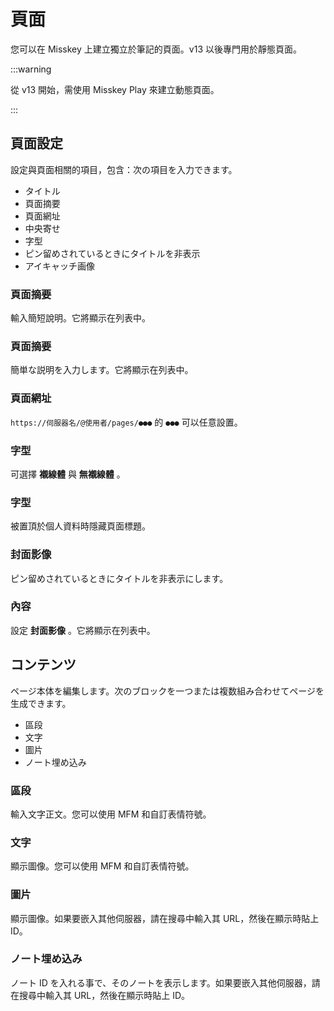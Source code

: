 # 頁面

您可以在 Misskey 上建立獨立於筆記的頁面。v13 以後專門用於靜態頁面。

:::warning

從 v13 開始，需使用 Misskey Play 來建立動態頁面。

:::

## 頁面設定

設定與頁面相關的項目，包含：次の項目を入力できます。

- タイトル
- 頁面摘要
- 頁面網址
- 中央寄せ
- 字型
- ピン留めされているときにタイトルを非表示
- アイキャッチ画像

### 頁面摘要

輸入簡短說明。它將顯示在列表中。

### 頁面摘要

簡単な説明を入力します。它將顯示在列表中。

### 頁面網址

`https://伺服器名/@使用者/pages/●●●` 的 `●●●` 可以任意設置。

### 字型

可選擇 **襯線體** 與 **無襯線體** 。

### 字型

被置頂於個人資料時隱藏頁面標題。

### 封面影像

ピン留めされているときにタイトルを非表示にします。

### 內容

設定 **封面影像** 。它將顯示在列表中。

## コンテンツ

ページ本体を編集します。次のブロックを一つまたは複数組み合わせてページを生成できます。

- 區段
- 文字
- 圖片
- ノート埋め込み

### 區段

輸入文字正文。您可以使用 MFM 和自訂表情符號。

### 文字

顯示圖像。您可以使用 MFM 和自訂表情符號。

### 圖片

顯示圖像。如果要嵌入其他伺服器，請在搜尋中輸入其 URL，然後在顯示時貼上 ID。

### ノート埋め込み

ノート ID を入れる事で、そのノートを表示します。如果要嵌入其他伺服器，請在搜尋中輸入其 URL，然後在顯示時貼上 ID。
